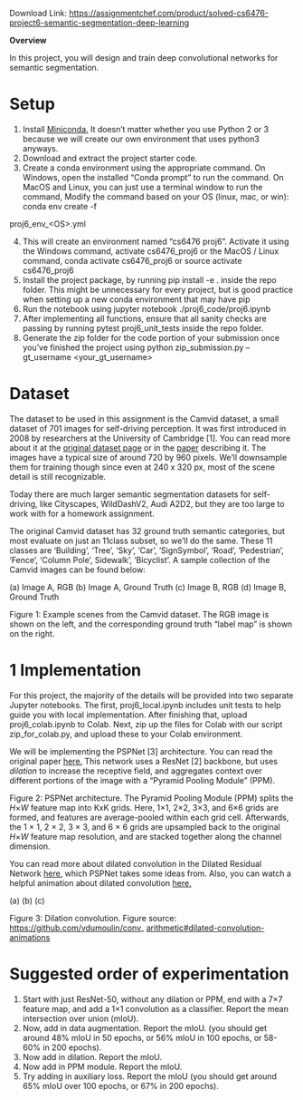 Download Link: https://assignmentchef.com/product/solved-cs6476-project6-semantic-segmentation-deep-learning
<br>



<strong>Overview</strong>

In this project, you will design and train deep convolutional networks for semantic segmentation.

<h1>Setup</h1>

<ol>

 <li>Install <a href="https://conda.io/miniconda.html">Miniconda</a><a href="https://conda.io/miniconda.html">.</a> It doesn’t matter whether you use Python 2 or 3 because we will create our own environment that uses python3 anyways.</li>

 <li>Download and extract the project starter code.</li>

 <li>Create a conda environment using the appropriate command. On Windows, open the installed “Conda prompt” to run the command. On MacOS and Linux, you can just use a terminal window to run the command, Modify the command based on your OS (linux, mac, or win): conda env create -f</li>

</ol>

proj6_env_&lt;OS&gt;.yml

<ol start="4">

 <li>This will create an environment named “cs6476 proj6”. Activate it using the Windows command, activate cs6476_proj6 or the MacOS / Linux command, conda activate cs6476_proj6 or source activate cs6476_proj6</li>

 <li>Install the project package, by running pip install -e . inside the repo folder. This might be unnecessary for every project, but is good practice when setting up a new conda environment that may have pip</li>

 <li>Run the notebook using jupyter notebook ./proj6_code/proj6.ipynb</li>

 <li>After implementing all functions, ensure that all sanity checks are passing by running pytest proj6_unit_tests inside the repo folder.</li>

 <li>Generate the zip folder for the code portion of your submission once you’ve finished the project using python zip_submission.py –gt_username &lt;your_gt_username&gt;</li>

</ol>

<h1>Dataset</h1>

The dataset to be used in this assignment is the Camvid dataset, a small dataset of 701 images for self-driving perception. It was first introduced in 2008 by researchers at the University of Cambridge [1]. You can read more about it at the <a href="http://mi.eng.cam.ac.uk/research/projects/VideoRec/CamVid/">original dataset page</a> or in the <a href="http://www0.cs.ucl.ac.uk/staff/G.Brostow/papers/Brostow_2009-PRL.pdf">paper</a> describing it. The images have a typical size of around 720 by 960 pixels. We’ll downsample them for training though since even at 240 x 320 px, most of the scene detail is still recognizable.

Today there are much larger semantic segmentation datasets for self-driving, like Cityscapes, WildDashV2, Audi A2D2, but they are too large to work with for a homework assignment.

The original Camvid dataset has 32 ground truth semantic categories, but most evaluate on just an 11class subset, so we’ll do the same. These 11 classes are ‘Building’, ‘Tree’, ‘Sky’, ‘Car’, ‘SignSymbol’, ‘Road’, ‘Pedestrian’, ‘Fence’, ‘Column Pole’, Sidewalk’, ‘Bicyclist’. A sample collection of the Camvid images can be found below:

(a) Image A, RGB              (b) Image A, Ground Truth               (c) Image B, RGB              (d) Image B, Ground Truth

Figure 1: Example scenes from the Camvid dataset. The RGB image is shown on the left, and the corresponding ground truth “label map” is shown on the right.

<h1>1           Implementation</h1>

For this project, the majority of the details will be provided into two separate Jupyter notebooks. The first, proj6_local.ipynb includes unit tests to help guide you with local implementation. After finishing that, upload proj6_colab.ipynb to Colab. Next, zip up the files for Colab with our script zip_for_colab.py, and upload these to your Colab environment.

We will be implementing the PSPNet [3] architecture. You can read the original paper <a href="https://arxiv.org/pdf/1612.01105.pdf">here</a><a href="https://arxiv.org/pdf/1612.01105.pdf">.</a> This network uses a ResNet [2] backbone, but uses <em>dilation </em>to increase the receptive field, and aggregates context over different portions of the image with a “Pyramid Pooling Module” (PPM).

Figure 2: PSPNet architecture. The Pyramid Pooling Module (PPM) splits the <em>H</em>×<em>W </em>feature map into KxK grids. Here, 1×1, 2×2, 3×3, and 6×6 grids are formed, and features are average-pooled within each grid cell. Afterwards, the 1 × 1, 2 × 2, 3 × 3, and 6 × 6 grids are upsampled back to the original <em>H</em>×<em>W </em>feature map resolution, and are stacked together along the channel dimension.

You can read more about dilated convolution in the Dilated Residual Network <a href="https://arxiv.org/pdf/1511.07122.pdf">here</a><a href="https://arxiv.org/pdf/1511.07122.pdf">,</a> which PSPNet takes some ideas from. Also, you can watch a helpful animation about dilated convolution <a href="https://github.com/vdumoulin/conv_arithmetic#dilated-convolution-animations">here</a><a href="https://github.com/vdumoulin/conv_arithmetic#dilated-convolution-animations">.</a>

(a)                                                            (b)                                                            (c)

Figure    3:             Dilation convolution.         Figure    source: <a href="https://github.com/vdumoulin/conv_arithmetic##dilated-convolution-animations">https://github.com/vdumoulin/conv_ </a><a href="https://github.com/vdumoulin/conv_arithmetic##dilated-convolution-animations">arithmetic#dilated-convolution-animations</a>

<h1>Suggested order of experimentation</h1>

<ol>

 <li>Start with just ResNet-50, without any dilation or PPM, end with a 7×7 feature map, and add a 1×1 convolution as a classifier. Report the mean intersection over union (mIoU).</li>

 <li>Now, add in data augmentation. Report the mIoU. (you should get around 48% mIoU in 50 epochs, or 56% mIoU in 100 epochs, or 58-60% in 200 epochs).</li>

 <li>Now add in dilation. Report the mIoU.</li>

 <li>Now add in PPM module. Report the mIoU.</li>

 <li>Try adding in auxiliary loss. Report the mIoU (you should get around 65% mIoU over 100 epochs, or 67% in 200 epochs).</li>

</ol>